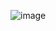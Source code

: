![image](https://github.com/DhruvSagar-94/SEPM-LAB-/assets/156776072/ad4fe235-9dfe-440f-8132-8339f386e4fc)
